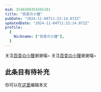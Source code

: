 ```yaml
---
mid: 3546589354265101
title: "百变の小狸"
pubDate: "2024-11-04T11:22:14.072Z"
updatedDate: "2024-11-04T11:22:14.072Z"
profile:
  {
    Nickname: ["百变の小狸"],
  }
---
```


关注[百变の小狸](https://space.bilibili.com/3546589354265101)谢谢喵~ 关注[百变の小狸](https://space.bilibili.com/3546589354265101)谢谢喵~

## 此条目有待补充
你可以在[这里](https://github.com/Yuhanawa/VTuber.ICU-Content/edit/master/v/百变の小狸/index.md)编辑本文
